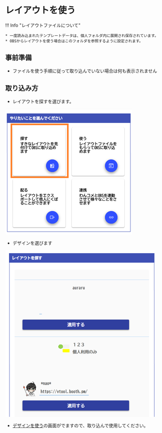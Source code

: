 # レイアウトを使う

!!! Info "レイアウトファイルについて"

    * 一度読み込まれたテンプレートデータは、個人フォルダ内に展開され保存されています。
    * OBSからレイアウトを使う場合はこのフォルダを参照するように設定されます。

## 事前準備

* ファイルを使う手順に従って取り込んでいない場合は何も表示されません

## 取り込み方

* レイアウトを探すを選びます。

![Image title](images/search_p01.png)

* デザインを選びます

![Image title](images/search_p02.png)

* [デザインを使う](import.md)の画面がでますので、取り込んで使用してください。